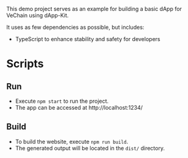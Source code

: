 This demo project serves as an example for building a basic dApp for VeChain using dApp-Kit.

It uses as few dependencies as possible, but includes:

- TypeScript to enhance stability and safety for developers

# Scripts

## Run

- Execute `npm start` to run the project.
- The app can be accessed at http://localhost:1234/

## Build

- To build the website, execute `npm run build`.
- The generated output will be located in the `dist/` directory.

